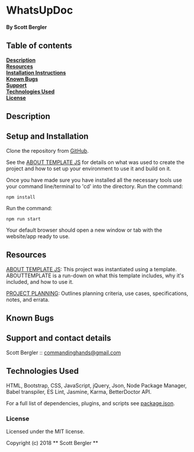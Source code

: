 # WhatsUpDoc

#### By Scott Bergler

## Table of contents

**[Description](#description)**<br>
**[Resources](#resources)**<br>
**[Installation Instructions](#setup-and-installation)**<br>
**[Known Bugs](#known-bugs)**<br>
**[Support](#support-and-contact-details)**<br>
**[Technologies Used](#technologies-used)**<br>
**[License](#license)**<br>

## Description


## Setup and Installation
Clone the repository from [GitHub](https://github.com/skillitzimberg/WhatsUpDoc).  

See the [ABOUT TEMPLATE JS](./ABOUTTEMPLATE.md) for details on what was used to create the project and how to set up your environment to use it and build on it.


Once you have made sure you have installed all the necessary tools use your command line/terminal to 'cd' into the directory.
Run the command:
```
npm install
```

Run the command:
```
npm run start
```
Your default browser should open a new window or tab with the website/app ready to use.  


## Resources
[ABOUT TEMPLATE JS](./ABOUTTEMPLATE.md): This project was instantiated using a template. ABOUTTEMPLATE is a run-down on what this template includes, why it's included, and how to use it.

[PROJECT PLANNING](./PLANNING.md): Outlines planning criteria, use cases, specifications, notes, and errata.

## Known Bugs

## Support and contact details
Scott Bergler :: commandinghands@gmail.com

## Technologies Used
HTML, Bootstrap, CSS, JavaScript, jQuery, Json, Node Package Manager, Babel transpiler, ES Lint, Jasmine, Karma, BetterDoctor API.  

For a full list of dependencies, plugins, and scripts see [package.json](./package.json).

### License

Licensed under the MIT license.

Copyright (c) 2018 ** Scott Bergler **
